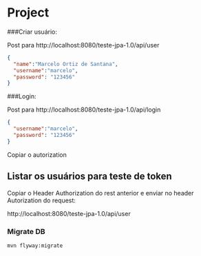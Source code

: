 # Project

###Criar usuário:

Post para http://localhost:8080/teste-jpa-1.0/api/user

```json
{
  "name":"Marcelo Ortiz de Santana",
  "username":"marcelo",
  "password": "123456"
}

```

###Login:

Post para http://localhost:8080/teste-jpa-1.0/api/login

```json
{
  "username":"marcelo",
  "password": "123456"
}

```

Copiar o autorization

## Listar os usuários para teste de token

Copiar o Header Authorization do rest anterior e enviar no header Autorization do request:

http://localhost:8080/teste-jpa-1.0/api/user


### Migrate DB

```
mvn flyway:migrate
```